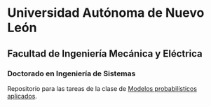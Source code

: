 # Universidad Autónoma de Nuevo León
## Facultad de Ingeniería Mecánica y Eléctrica
### Doctorado en Ingeniería de Sistemas

Repositorio para las tareas de la clase de [Modelos probabilísticos aplicados](https://elisa.dyndns-web.com/teaching/prob/pisis/).